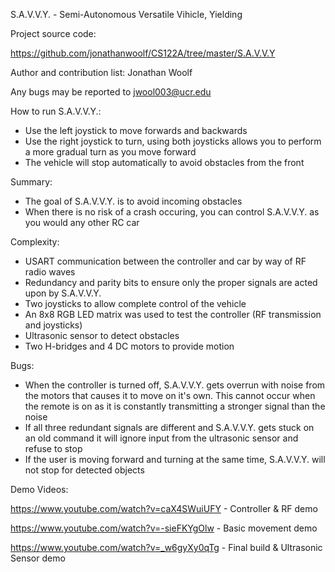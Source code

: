 S.A.V.V.Y. - Semi-Autonomous Versatile Vihicle, Yielding

Project source code:

https://github.com/jonathanwoolf/CS122A/tree/master/S.A.V.V.Y

Author and contribution list: Jonathan Woolf 

Any bugs may be reported to jwool003@ucr.edu

How to run S.A.V.V.Y.:

* Use the left joystick to move forwards and backwards
* Use the right joystick to turn, using both joysticks allows you to perform a more gradual turn as you move forward
* The vehicle will stop automatically to avoid obstacles from the front

Summary:

* The goal of S.A.V.V.Y. is to avoid incoming obstacles
* When there is no risk of a crash occuring, you can control S.A.V.V.Y. as you would any other RC car

Complexity:

* USART communication between the controller and car by way of RF radio waves
* Redundancy and parity bits to ensure only the proper signals are acted upon by S.A.V.V.Y.
* Two joysticks to allow complete control of the vehicle
* An 8x8 RGB LED matrix was used to test the controller (RF transmission and joysticks)
* Ultrasonic sensor to detect obstacles
* Two H-bridges and 4 DC motors to provide motion

Bugs:

* When the controller is turned off, S.A.V.V.Y. gets overrun with noise from the motors that causes it to move on it's own. 
  This cannot occur when the remote is on as it is constantly transmitting a stronger signal than the noise 
* If all three redundant signals are different and S.A.V.V.Y. gets stuck on an old command it will ignore input from the ultrasonic 
  sensor and refuse to stop
* If the user is moving forward and turning at the same time, S.A.V.V.Y. will not stop for detected objects

Demo Videos:

https://www.youtube.com/watch?v=caX4SWuiUFY - Controller & RF demo

https://www.youtube.com/watch?v=-sieFKYgOlw - Basic movement demo

https://www.youtube.com/watch?v=_w6gyXy0qTg - Final build & Ultrasonic Sensor demo
